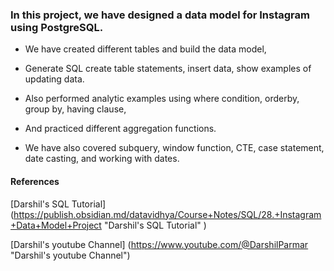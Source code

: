 
### In this project, we have designed a data model for Instagram using PostgreSQL. 

- We have created different tables and build the data model, 
- Generate SQL create table statements, insert data, show examples of updating data.
- Also performed  analytic examples using where condition, orderby, group by, having clause, 

- And practiced different aggregation functions. 

- We have  also covered subquery, window function, CTE, case statement, date casting, and working with dates.


#### References
 [Darshil's SQL Tutorial] (https://publish.obsidian.md/datavidhya/Course+Notes/SQL/28.+Instagram+Data+Model+Project "Darshil's SQL Tutorial" )
 
 [Darshil's youtube Channel] (https://www.youtube.com/@DarshilParmar "Darshil's youtube Channel")
